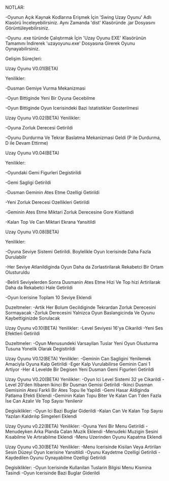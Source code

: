 NOTLAR:

-Oyunun Açık Kaynak Kodlarına Erişmek İçin 'Swing Uzay Oyunu' Adlı Klasörü İnceleyebilirsiniz. Aynı Zamanda 'dist' Klasöründe .jar Dosyasını Görüntüleyebilirsiniz.

-Oyunu .exe türünde Çalıştırmak İçin 'Uzay Oyunu EXE' Klasörünün Tamamını İndirerek 'uzayoyunu.exe' Dosyasına Girerek Oyunu Oynayabilirsiniz.

Gelişim Süreçleri:


Uzay Oyunu V0.01(BETA)

Yenilikler:

-Dusman Gemiye Vurma Mekanizmasi

-Oyun Bittiginde Yeni Bir Oyuna Gecebilme

-Oyun Bittiginde Oyun Icerisindeki Bazi Istatistikler Gosterilmesi



Uzay Oyunu V0.02(BETA)
Yenilikler:

-Oyuna Zorluk Derecesi Getirildi

-Oyunu Durdurma Ve Tekrar Baslatma Mekanizmasi Geldi (P ile Durdurma, D ile Devam Ettirme)


Uzay Oyunu V0.04(BETA)

Yenilikler:

-Oyundaki Gemi Figurleri Degistirildi

-Gemi Sagligi Getirildi

-Dusman Geminin Ates Etme Ozelligi Getirildi

-Yeni Zorluk Derecesi Ozellikleri Getirildi

-Geminin Ates Etme Miktari Zorluk Derecesine Gore Kisitlandi

-Kalan Top Ve Can Miktari Ekrana Yansitildi


Uzay Oyunu V0.08(BETA)

Yenilikler:

-Oyuna Seviye Sistemi Getirildi. Boylelikle Oyun Icerisinde Daha Fazla Durulabilir

-Her Seviye Atlanildiginda Oyun Daha da Zorlastirilarak Rekabetci Bir Ortam Olusturuldu

-Belirli Seviyelerden Sonra Dusmanin Ates Etme Hizi Ve Top hizi Artirilarak Daha da Rekabetci Hale Getirildi

-Oyun Icerisine Toplam 10 Seviye Eklendi

Duzeltmeler:
-Artik Her Bolum Gecildiginde Tekrardan Zorluk Derecesini Sormayacak
-Zorluk Derecesini Yalnizca Oyun Baslangicinda Ve Oyunu Kaybettiginizde Sorulacak


Uzay Oyunu v0.10(BETA)
Yenilikler:
-Level Seviyesi 16'ya Cikarildi
-Yeni Ses Efektleri Getirildi

Duzeltmeler:
-Oyun Menusundeki Varsayilan Tuslar Yeni Oyun Olusturma Tusuna Yonelik Olarak Degistirildi

Uzay Oyunu V0.12(BETA)
Yenilikler:
-Geminin Can Sagligini Yenilemek Amaciyla Oyuna Kalp Getirildi
-Eger Kalp Vurulabilirse Geminin Cani 1 Artiyor
-Her 4 Levelde Bir Degisen Yeni Dusman Gemi Figurleri Getirildi

Uzay Oyunu V0.20(BETA)
Yenilikler:
-Oyun Ici Level Sistemi 32 ye Cikarildi
-Level 20'den Itibaren Ikinci Bir Dusman Gemisi Getirildi
-Ikinci Dusman Gemisinin Atesi Farkli Bir Ates Topu Ile Yapildi
-Gemi Hasar Aldiginda Patlama Efekti Eklendi
-Geminin Kalan Topu Biter Ve Kalan Can 1'den Fazla İse Can Azalır Ve Top Sayısı Yenilenir

Degisiklikler:
-Oyun Ici Bazi Buglar Giderildi
-Kalan Can Ve Kalan Top Sayısı Yazıları Kaldırılıp Simgeleri Eklendi

Uzay Oyunu v0.22(BETA)
Yenilikler:
-Oyuna Yeni Bir Menu Getirildi
-Menudeyken Arka Planda Calan Muzik Eklendi
-Menudeki Muzigin Sesini Kısabilme Ve Artırabilme Eklendi
-Menu Uzerinden Oyunu Kapatma Eklendi

Uzay Oyunu v0.30(BETA)
Yenilikler:
-Menu Icerisinde Kisilan Veya Artirilan Sesin Düzeyi Oyun Icerisine Yansitildi
-Oyunu Kaydetme Ozelligi Getirildi
-Kaydedilen Oyunu Oynayabilme Ozelligi Getirildi

Degisiklikler:
-Oyun Icerisinde Kullanilan Tuslarin Bilgisi Menu Kismina Tasindi
-Oyun Icerisinde Bazi Buglar Giderildi




 
